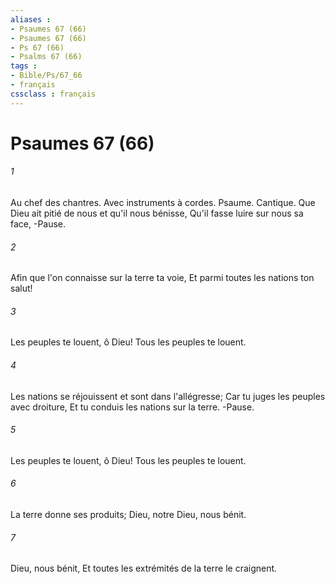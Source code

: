 ```yaml
---
aliases : 
- Psaumes 67 (66)
- Psaumes 67 (66)
- Ps 67 (66)
- Psalms 67 (66)
tags : 
- Bible/Ps/67_66
- français
cssclass : français
---
```


# Psaumes 67 (66)

###### 1
Au chef des chantres. Avec instruments à cordes. Psaume. Cantique. Que Dieu ait pitié de nous et qu'il nous bénisse, Qu'il fasse luire sur nous sa face, -Pause.
###### 2
Afin que l'on connaisse sur la terre ta voie, Et parmi toutes les nations ton salut!
###### 3
Les peuples te louent, ô Dieu! Tous les peuples te louent.
###### 4
Les nations se réjouissent et sont dans l'allégresse; Car tu juges les peuples avec droiture, Et tu conduis les nations sur la terre. -Pause.
###### 5
Les peuples te louent, ô Dieu! Tous les peuples te louent.
###### 6
La terre donne ses produits; Dieu, notre Dieu, nous bénit.
###### 7
Dieu, nous bénit, Et toutes les extrémités de la terre le craignent.

